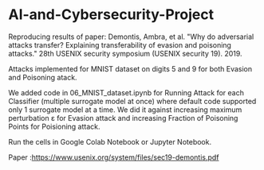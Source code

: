 # AI-and-Cybersecurity-Project
Reproducing results of paper: Demontis, Ambra, et al. "Why do adversarial attacks transfer? Explaining transferability of evasion and poisoning attacks." 28th USENIX security symposium (USENIX security 19). 2019.

Attacks implemented for MNIST dataset on digits 5 and 9 for both Evasion and Poisoning atack.

We added code in 06_MNIST_dataset.ipynb for Running Attack for each Classifier (multiple surrogate model at once) where default code supported only 1 surrogate model at a time. We did it against increasing maximum perturbation ε for  Evasion attack and increasing Fraction of Poisoning Points for Poisioning attack.

Run the cells in Google Colab Notebook or Jupyter Notebook.

Paper :https://www.usenix.org/system/files/sec19-demontis.pdf
